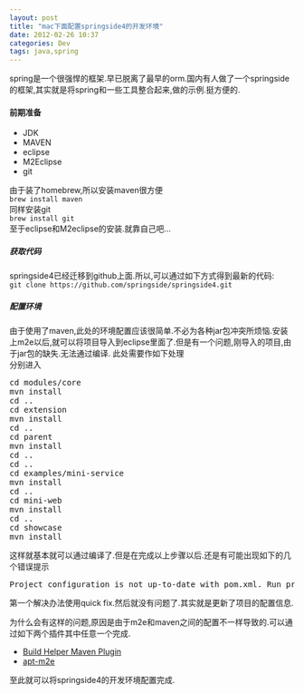 ```yaml
---
layout: post
title: "mac下面配置springside4的开发环境"
date: 2012-02-26 10:37
categories: Dev
tags: java,spring
---
```


spring是一个很强悍的框架.早已脱离了最早的orm.国内有人做了一个springside的框架,其实就是将spring和一些工具整合起来,做的示例.挺方便的.

#### 前期准备

*   JDK
*   MAVEN
*   eclipse
*   M2Eclipse
*   git

由于装了homebrew,所以安装maven很方便  
` brew install maven `   
同样安装git  
` brew install git `   
至于eclipse和M2eclipse的安装.就靠自己吧…

##### 获取代码

springside4已经迁移到github上面.所以,可以通过如下方式得到最新的代码:  
`git clone https://github.com/springside/springside4.git`

##### 配置环境

由于使用了maven,此处的环境配置应该很简单.不必为各种jar包冲突所烦恼.安装上m2e以后,就可以将项目导入到eclipse里面了.但是有一个问题,刚导入的项目,由于jar包的缺失.无法通过编译. 此处需要作如下处理  
分别进入

<pre>cd modules/core
mvn install
cd ..
cd extension
mvn install
cd ..
cd parent
mvn install
cd ..
cd ..
cd examples/mini-service
mvn install
cd ..
cd mini-web
mvn install
cd ..
cd showcase
mvn install
</pre>

这样就基本就可以通过编译了.但是在完成以上步骤以后.还是有可能出现如下的几个错误提示

<pre>Project configuration is not up-to-date with pom.xml. Run project configuration update
</pre>

第一个解决办法使用quick fix.然后就没有问题了.其实就是更新了项目的配置信息.

为什么会有这样的问题,原因是由于m2e和maven之间的配置不一样导致的.可以通过如下两个插件其中任意一个完成.

*   [Build Helper Maven Plugin][1]
*   [apt-m2e][2]

至此就可以将springside4的开发环境配置完成.

 [1]: http://mojo.codehaus.org/build-helper-maven-plugin/
 [2]: https://apt-m2e.googlecode.com/
